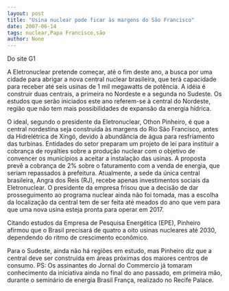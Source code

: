 ```yaml
---
layout: post
title: "Usina nuclear pode ficar às margens do São Francisco"
date: 2007-06-14
tags: nuclear,Papa Francisco,são
author: None
---
```


Do site G1

A Eletronuclear pretende come&ccedil;ar, at&eacute; o fim deste ano, a busca por uma cidade para abrigar a nova central nuclear brasileira, que ter&aacute; capacidade para receber at&eacute; seis usinas de 1 mil megawatts de pot&ecirc;ncia. 
A id&eacute;ia &eacute; construir duas centrais, a primeira no Nordeste e a segunda no Sudeste. Os estudos que ser&atilde;o iniciados este ano referem-se &agrave; central do Nordeste, regi&atilde;o que n&atilde;o tem mais possibilidades de expans&atilde;o da energia h&iacute;drica. 

O ideal, segundo o presidente da Eletronuclear, Othon Pinheiro, &eacute; que a central nordestina seja constru&iacute;da &agrave;s margens do Rio S&atilde;o Francisco, antes da Hidrel&eacute;trica de Xing&oacute;, devido &agrave; abund&acirc;ncia de &aacute;gua para resfriamento das turbinas. 
Entidades do setor preparam um projeto de lei para instituir a cobran&ccedil;a de royalties sobre a produ&ccedil;&atilde;o nuclear com o objetivo de convencer os munic&iacute;pios a aceitar a instala&ccedil;&atilde;o das usinas. A proposta prev&ecirc; a cobran&ccedil;a de 2% sobre o faturamento com a venda de energia, que seriam repassados &agrave; prefeitura. Atualmente, a sede da &uacute;nica central brasileira, Angra dos Reis (RJ), recebe apenas investimentos sociais da Eletronuclear. 
O presidente da empresa frisou que a decis&atilde;o de dar prosseguimento ao programa nuclear ainda n&atilde;o foi tomada, mas a escolha da localiza&ccedil;&atilde;o da central tem de ser feita at&eacute; meados do ano que vem para que uma nova usina esteja pronta para operar em 2017.

Citando estudos da Empresa de Pesquisa Energ&eacute;tica (EPE), Pinheiro afirmou que o Brasil precisar&aacute; de quatro a oito usinas nucleares at&eacute; 2030, dependendo do ritmo de crescimento econ&ocirc;mico. 

Para o Sudeste, ainda n&atilde;o h&aacute; regi&otilde;es em estudo, mas Pinheiro diz que a central deve ser constru&iacute;da em &aacute;reas pr&oacute;ximas dos maiores centros de consumo. 
PS: Os assinantes do Jornal do Commercio j&aacute; tomaram conhecimento da iniciativa ainda no final do ano passado, em primeira m&atilde;o, durante o semin&aacute;rio de energia Brasil Fran&ccedil;a, realizado no Recife Palace. 